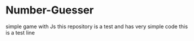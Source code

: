 # Number-Guesser
simple game with Js
this repository is a test and has very simple code
this is a test line
